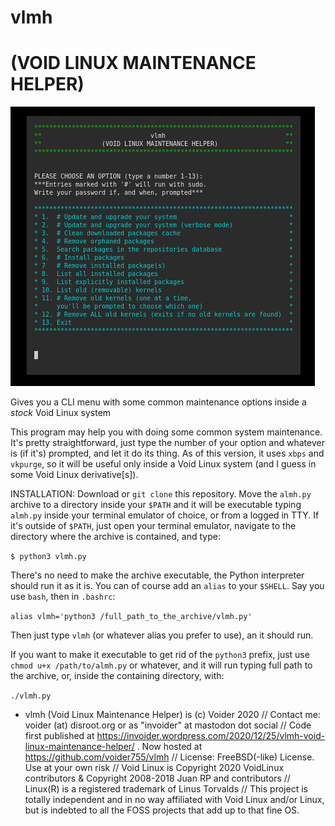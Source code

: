 #              vlmh

#  (VOID LINUX MAINTENANCE HELPER)


![alt text](https://github.com/voider755/vlmh/blob/main/vlmh-12-26crop.jpg?raw=true)

 Gives you a CLI menu with some common maintenance options inside a *stock* Void Linux system

This program may help you with doing some common system maintenance. It's pretty straightforward, just type the number of your option and whatever is (if it's) prompted, and let it do its thing. As of this version, it uses ```xbps``` and ```vkpurge```, so it will be useful only inside a Void Linux system (and I guess in some Void Linux derivative[s]).

INSTALLATION: Download or ```git clone``` this repository. Move the ```almh.py``` archive to a directory inside your ```$PATH``` and it will be executable typing ```almh.py``` inside your terminal emulator of choice, or from a logged in TTY. If it's outside of ```$PATH```, just open your terminal emulator, navigate to the directory where the archive is contained, and type:

```$ python3 vlmh.py```

There's no need to make the archive executable, the Python interpreter should run it as it is.
You can of course add an ```alias``` to your ```$SHELL```. Say you use ```bash```, then in ```.bashrc```:

```alias vlmh='python3 /full_path_to_the_archive/vlmh.py'```

Then just type ```vlmh``` (or whatever alias you prefer to use), an it should run.

If you want to make it executable to get rid of the ```python3``` prefix, just use ```chmod u+x /path/to/almh.py``` or whatever, and it will run typing full path to the archive, or, inside the containing directory, with:

```./vlmh.py```

- vlmh (Void Linux Maintenance Helper) is (c) Voider 2020 // 
 Contact me: voider (at) disroot.org or as "invoider" at mastodon dot social // 
 Code first published at https://invoider.wordpress.com/2020/12/25/vlmh-void-linux-maintenance-helper/ . Now hosted at https://github.com/voider755/vlmh // 
 License: FreeBSD(-like) License. Use at your own risk // 
 Void Linux is Copyright 2020 VoidLinux contributors & Copyright 2008-2018 Juan RP and contributors // 
 Linux(R) is a registered trademark of Linus Torvalds // 
 This project is totally independent and in no way affiliated with Void Linux and/or Linux, but is indebted to all the FOSS projects that add up to that fine OS.
